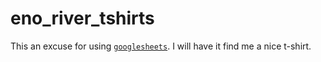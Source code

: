 # eno_river_tshirts

This an excuse for using [`googlesheets`](https://rawgit.com/jennybc/googlesheets/master/vignettes/basic-usage.html#register-a-sheet). I will have it find me a nice t-shirt.
